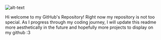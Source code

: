 ![alt-text](https://imgur.com/a/ZmbUpJD)

Hi welcome to my GitHub's Repository!
Right now my repository is not too special. As I progress through my coding journey, I will update this readme more aesthetically in the future and hopefully more projects to display on my github :3
